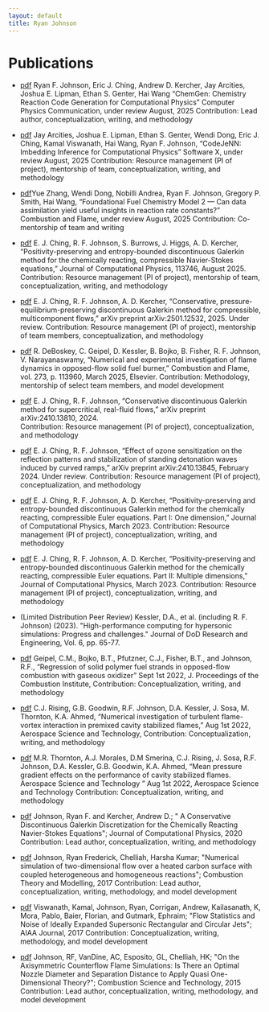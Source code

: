 ```yaml
---
layout: default
title: Ryan Johnson
---
```


# Publications

- [pdf](pdfs/chemgen.pdf) Ryan F. Johnson, Eric J. Ching, Andrew D. Kercher, Jay Arcities, Joshua E. Lipman, Ethan S. Genter, Hai Wang “ChemGen: Chemistry Reaction Code Generation for Computational Physics” Computer Physics Communication, under review August, 2025
Contribution: Lead author, conceptualization, writing, and methodology

- [pdf](pdfs/chemgen.pdf) Jay Arcities, Joshua E. Lipman, Ethan S. Genter, Wendi Dong, Eric J. Ching, Kamal Viswanath, Hai Wang, Ryan F. Johnson, “CodeJeNN: Imbedding Inference for Computational Physics” Software X, under review August, 2025
Contribution: Resource management (PI of project), mentorship of team, conceptualization, writing, and methodology

- [pdf](pdfs/dong_ffcm2.pdf)Yue Zhang, Wendi Dong, Nobilli Andrea, Ryan F. Johnson, Gregory P. Smith, Hai Wang,  “Foundational Fuel Chemistry Model 2 — Can data assimilation yield useful insights in reaction rate constants?” Combustion and Flame, under review August, 2025
Contribution: Co-mentorship of team and writing

- [pdf](pdfs/ching_JCP_viscous.pdf) E. J. Ching, R. F. Johnson, S. Burrows, J. Higgs, A. D. Kercher, “Positivity-preserving and entropy-bounded discontinuous Galerkin method for the chemically reacting, compressible Navier-Stokes equations,” Journal of Computational Physics, 113746, August 2025.  
Contribution: Resource management (PI of project), mentorship of team, conceptualization, writing, and methodology

- [pdf](pdfs/ching_JCP_pep.pdf) E. J. Ching, R. F. Johnson, A. D. Kercher, “Conservative, pressure-equilibrium-preserving discontinuous Galerkin method for compressible, multicomponent flows,” arXiv preprint arXiv:2501.12532, 2025.  Under review.
Contribution: Resource management (PI of project), mentorship of team members, conceptualization, and  methodology

- [pdf](pdfs/debo_oppdiff.pdf) R. DeBoskey, C. Geipel, D. Kessler, B. Bojko, B. Fisher, R. F. Johnson, V. Narayanaswamy, “Numerical and experimental investigation of flame dynamics in opposed-flow solid fuel burner,” Combustion and Flame, vol. 273, p. 113960, March 2025, Elsevier.
Contribution: Methodology, mentorship of select team members, and model development

- [pdf](pdfs/ching_INJF_super.pdf) E. J. Ching, R. F. Johnson, “Conservative discontinuous Galerkin method for supercritical, real-fluid flows,” arXiv preprint arXiv:2410.13810, 2024.  
Contribution: Resource management (PI of project), conceptualization, and methodology

- [pdf](pdfs/ching_ODE.pdf) E. J. Ching, R. F. Johnson, “Effect of ozone sensitization on the reflection patterns and stabilization of standing detonation waves induced by curved ramps,” arXiv preprint arXiv:2410.13845, February 2024.  Under review.
Contribution: Resource management (PI of project), conceptualization, and methodology

- [pdf](pdfs/ching_part_1.pdf) E. J. Ching, R. F. Johnson, A. D. Kercher, “Positivity-preserving and entropy-bounded discontinuous Galerkin method for the chemically reacting, compressible Euler equations. Part I: One dimension,” Journal of Computational Physics, March 2023.
Contribution: Resource management (PI of project), conceptualization, writing, and methodology

- [pdf](pdfs/ching_part_2.pdf) E. J. Ching, R. F. Johnson, A. D. Kercher, “Positivity-preserving and entropy-bounded discontinuous Galerkin method for the chemically reacting, compressible Euler equations. Part II: Multiple dimensions,” Journal of Computational Physics, March 2023.
Contribution: Resource management (PI of project), conceptualization, writing, and methodology

- (Limited Distribution Peer Review) Kessler, D.A., et al. (including R. F. Johnson) (2023). "High-performance computing for hypersonic simulations: Progress and challenges." Journal of DoD Research and Engineering, Vol. 6, pp. 65-77.

- [pdf](pdfs/geipel_proci.pdf) Geipel, C.M., Bojko, B.T., Pfutzner, C.J., Fisher, B.T., and Johnson, R.F., “Regression of solid polymer fuel strands in opposed-flow combustion with gaseous oxidizer” Sept 1st 2022,  J. Proceedings of the Combustion Institute, 
Contribution: Conceptualization, writing, and methodology

- [pdf](pdfs/rising_flame_vortex.pdf) C.J. Rising, G.B. Goodwin, R.F. Johnson, D.A. Kessler, J. Sosa, M. Thornton, K.A. Ahmed, “Numerical investigation of turbulent flame-vortex interaction in premixed cavity stabilized flames,” Aug 1st 2022, Aerospace Science and Technology, 
Contribution: Conceptualization, writing, and methodology

- [pdf](pdfs/morales_pressure_gradient.pdf) M.R. Thornton, A.J. Morales, D.M Smerina, C.J. Rising, J. Sosa, R.F. Johnson, D.A. Kessler, G.B. Goodwin, K.A. Ahmed, “Mean pressure gradient effects on the performance of cavity stabilized flames. Aerospace Science and Technology ” Aug 1st 2022, Aerospace Science and Technology
Contribution: Conceptualization, writing, and methodology

- [pdf](pdfs/joh_fully_conservative.pdf) Johnson, Ryan F. and Kercher, Andrew D.; " A Conservative Discontinuous Galerkin Discretization for the Chemically Reacting Navier-Stokes Equations"; Journal of Computational Physics, 2020 
Contribution: Lead author, conceptualization, writing, and methodology

- [pdf](pdfs/joh_flat_plate.pdf) Johnson, Ryan Frederick, Chelliah, Harsha Kumar; "Numerical simulation of two-dimensional flow over a heated carbon surface with coupled heterogeneous and homogeneous reactions"; Combustion Theory and Modelling, 2017 
Contribution: Lead author, conceptualization, writing, methodology, and model development

- [pdf](pdfs/viswanath_nozzle.pdf) Viswanath, Kamal, Johnson, Ryan, Corrigan, Andrew, Kailasanath, K, Mora, Pablo, Baier, Florian, and Gutmark, Ephraim; "Flow Statistics and Noise of Ideally Expanded Supersonic Rectangular and Circular Jets"; AIAA Journal, 2017
Contribution: Conceptualization, writing, methodology, and model development
 
- [pdf](pdfs/Joh_CF.pdf) Johnson, RF, VanDine, AC, Esposito, GL, Chelliah, HK; "On the Axisymmetric Counterflow Flame Simulations: Is There an Optimal Nozzle Diameter and Separation Distance to Apply Quasi One-Dimensional Theory?"; Combustion Science and Technology, 2015 
Contribution: Lead author, conceptualization, writing, methodology, and model development
